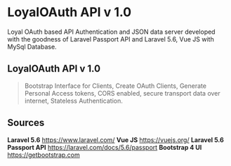 # LoyalOAuth API v 1.0
Loyal OAuth based API Authentication and JSON data server developed with the goodness of Laravel Passport API and Laravel 5.6, Vue JS with MySql Database.
## LoyalOAuth API v 1.0
> Bootstrap Interface for Clients,
> Create OAuth Clients,
> Generate Personal Access tokens,
> CORS enabled, secure transport data over internet,
> Stateless Authentication.
## Sources
 **Laravel 5.6**
  https://www.laravel.com/
 **Vue JS**
  https://vuejs.org/
 **Laravel 5.6 Passport API**
 https://laravel.com/docs/5.6/passport
 **Bootstrap 4 UI**
 https://getbootstrap.com
